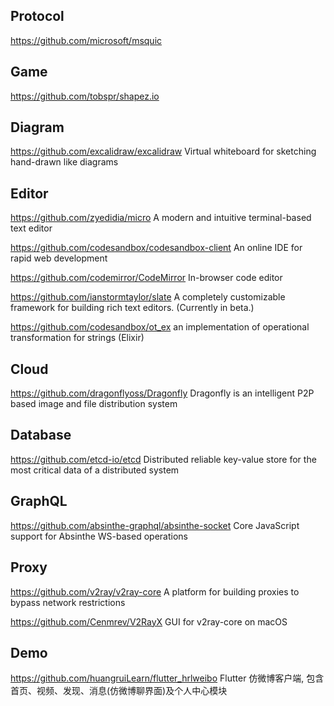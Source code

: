 ## Protocol

https://github.com/microsoft/msquic

## Game

https://github.com/tobspr/shapez.io

## Diagram

https://github.com/excalidraw/excalidraw Virtual whiteboard for sketching hand-drawn like diagrams

## Editor

https://github.com/zyedidia/micro A modern and intuitive terminal-based text editor

https://github.com/codesandbox/codesandbox-client An online IDE for rapid web development

https://github.com/codemirror/CodeMirror In-browser code editor

https://github.com/ianstormtaylor/slate A completely customizable framework for building rich text editors. (Currently in beta.)

https://github.com/codesandbox/ot_ex an implementation of operational transformation for strings (Elixir)

## Cloud

https://github.com/dragonflyoss/Dragonfly Dragonfly is an intelligent P2P based image and file distribution system

## Database

https://github.com/etcd-io/etcd Distributed reliable key-value store for the most critical data of a distributed system

## GraphQL

https://github.com/absinthe-graphql/absinthe-socket Core JavaScript support for Absinthe WS-based operations

## Proxy

https://github.com/v2ray/v2ray-core A platform for building proxies to bypass network restrictions

https://github.com/Cenmrev/V2RayX GUI for v2ray-core on macOS

## Demo

https://github.com/huangruiLearn/flutter_hrlweibo Flutter 仿微博客户端, 包含首页、视频、发现、消息(仿微博聊界面)及个人中心模块
